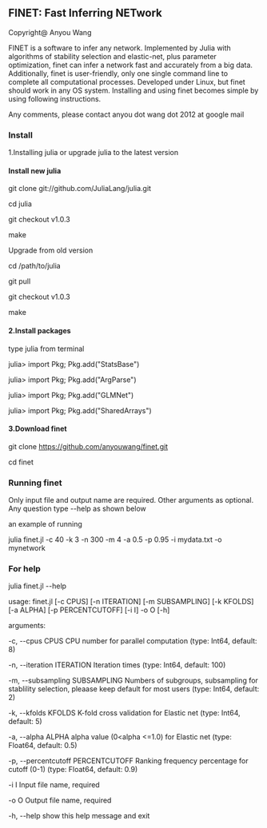 <H2>FINET: Fast Inferring NETwork </H2>

Copyright@  Anyou Wang 

FINET is a software to infer any network. Implemented by Julia with algorithms of stability selection and elastic-net, plus parameter optimization, finet can infer a network fast and accurately from a big data. Additionally, finet is user-friendly, only one single command line to complete all computational processes. Developed under Linux, but finet should work in any OS system. Installing and using finet becomes simple by using following instructions. 

Any comments, please contact anyou dot wang dot 2012 at google mail

<H3>Install</H3>

1.Installing julia or upgrade julia to the latest version

<H4>Install new julia</H4>

git clone git://github.com/JuliaLang/julia.git

cd julia

git checkout v1.0.3

make



Upgrade from old version

cd /path/to/julia

git pull

git checkout v1.0.3

make




<H4>2.Install packages</H4>

type julia from terminal

julia> import Pkg; Pkg.add("StatsBase")

julia> import Pkg; Pkg.add("ArgParse")

julia> import Pkg; Pkg.add("GLMNet")

julia> import Pkg; Pkg.add("SharedArrays")




<H4>3.Download finet</H4>

git clone https://github.com/anyouwang/finet.git

cd finet


<H3>Running finet</H3>

Only input file and output name are required. Other arguments as optional. Any question type --help as shown below

an example of running

julia finet.jl -c 40 -k 3 -n 300 -m 4 -a 0.5 -p 0.95 -i mydata.txt -o mynetwork  

<H3>For help</H3>

julia finet.jl --help

usage: finet.jl [-c CPUS] [-n ITERATION] [-m SUBSAMPLING]
                        [-k KFOLDS] [-a ALPHA] [-p PERCENTCUTOFF]
                        [-i I] -o O [-h]




arguments:

  -c, --cpus CPUS       CPU number for parallel computation (type:
                        Int64, default: 8)
                        
  -n, --iteration ITERATION
                          Iteration times (type: Int64, default: 100)
                        
  -m, --subsampling SUBSAMPLING
                        Numbers of subgroups, subsampling for
                        stablility selection, pleaase keep default for
                        most users (type: Int64, default: 2)
                        
  -k, --kfolds KFOLDS   K-fold cross validation for Elastic net (type:
                        Int64, default: 5)
                        
  -a, --alpha ALPHA     alpha value (0<alpha <=1.0) for Elastic net
                        (type: Float64, default: 0.5)
                        
  -p, --percentcutoff PERCENTCUTOFF
                          Ranking frequency percentage for cutoff (0-1)
                        (type: Float64, default: 0.9)
                        
  -i I                  Input file name, required
  
  -o O                  Output file name, required
  
  -h, --help            show this help message and exit
  




